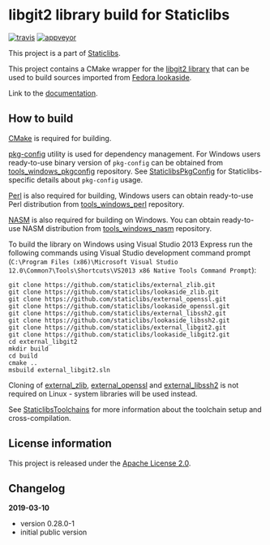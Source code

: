 libgit2 library build for Staticlibs
====================================

[![travis](https://travis-ci.org/staticlibs/external_libgit2.svg?branch=master)](https://travis-ci.org/staticlibs/external_libgit2)
[![appveyor](https://ci.appveyor.com/api/projects/status/github/staticlibs/external_libgit2?svg=true)](https://ci.appveyor.com/project/staticlibs/external-libgit2)

This project is a part of [Staticlibs](http://staticlibs.net/).

This project contains a CMake wrapper for the [libgit2 library](https://libgit2.org/) that
can be used to build sources imported from [Fedora lookaside](https://github.com/staticlibs/lookaside_libgit2).

Link to the [documentation](https://libgit2.org/libgit2/#0.28.0).

How to build
------------

[CMake](http://cmake.org/) is required for building.

[pkg-config](http://www.freedesktop.org/wiki/Software/pkg-config/) utility is used for dependency management.
For Windows users ready-to-use binary version of `pkg-config` can be obtained from [tools_windows_pkgconfig](https://github.com/staticlibs/tools_windows_pkgconfig) repository.
See [StaticlibsPkgConfig](https://github.com/staticlibs/wiki/wiki/StaticlibsPkgConfig) for Staticlibs-specific details about `pkg-config` usage.

[Perl](https://www.perl.org/) is also required for building, Windows users can obtain ready-to-use
Perl distribution from [tools_windows_perl](https://github.com/staticlibs/tools_windows_perl) repository.

[NASM](http://nasm.us/) is also required for building on Windows.
You can obtain ready-to-use NASM distribution from 
[tools_windows_nasm](https://github.com/staticlibs/tools_windows_nasm) repository.

To build the library on Windows using Visual Studio 2013 Express run the following commands using
Visual Studio development command prompt 
(`C:\Program Files (x86)\Microsoft Visual Studio 12.0\Common7\Tools\Shortcuts\VS2013 x86 Native Tools Command Prompt`):

    git clone https://github.com/staticlibs/external_zlib.git
    git clone https://github.com/staticlibs/lookaside_zlib.git
    git clone https://github.com/staticlibs/external_openssl.git
    git clone https://github.com/staticlibs/lookaside_openssl.git
    git clone https://github.com/staticlibs/external_libssh2.git
    git clone https://github.com/staticlibs/lookaside_libssh2.git
    git clone https://github.com/staticlibs/external_libgit2.git
    git clone https://github.com/staticlibs/lookaside_libgit2.git
    cd external_libgit2
    mkdir build
    cd build
    cmake ..
    msbuild external_libgit2.sln

Cloning of [external_zlib](https://github.com/staticlibs/external_zlib),
[external_openssl](https://github.com/staticlibs/external_openssl) and
[external_libssh2](https://github.com/staticlibs/external_libssh2) is not required on Linux - 
system libraries will be used instead.

See [StaticlibsToolchains](https://github.com/staticlibs/wiki/wiki/StaticlibsToolchains) for 
more information about the toolchain setup and cross-compilation.

License information
-------------------

This project is released under the [Apache License 2.0](http://www.apache.org/licenses/LICENSE-2.0).

Changelog
---------

**2019-03-10**

 * version 0.28.0-1
 * initial public version
